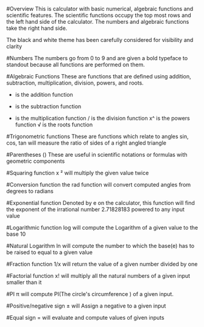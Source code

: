 #Overview
This is calculator with basic numerical, algebraic functions and scientific features. The scientific functions occupy the top most rows and the left hand side of the calculator. The numbers and algebraic functions take the right hand side.

The black and white theme has been carefully considered for visibility and clarity

#Numbers
The numbers go from 0 to 9 and are given a bold typeface to standout because all functions are performed on them.

#Algebraic Functions
These are functions that are defined using addition, subtraction, multiplication, division, powers, and roots.
+ is the addition function
- is the subtraction function
* is the multiplication function
/ is the division function
x^ is the powers function
√ is the roots function

#Trigonometric functions
These are functions which relate to angles
sin, cos, tan will measure the ratio of sides of a right angled triangle

#Parentheses
() These are useful in scientific notations or formulas with geometric components

#Squaring function
x ² will multiply the given value twice

#Conversion function
the rad function will convert computed angles from degrees to radians

#Exponential function
Denoted by e on the calculator, this function will find the exponent of the irrational number 2.71828183 powered to any input value

#Logarithmic function
log will compute the Logarithm of a given value to the base 10

#Natural Logarithm
ln will compute the number to which the base(e) has to be raised to equal to a given value

#Fraction function
1/x will return the value of a given number divided by one

#Factorial function
x! will multiply all the natural numbers of a given input smaller than it

#PI
π will compute PI(The circle's circumference ) of a given input.

#Positive/negative sign
± will Assign a negative to a given input

#Equal sign
= will evaluate and compute values of given inputs
